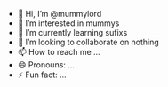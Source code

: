 - 👋 Hi, I’m @mummylord
- 👀 I’m interested in mummys
- 🌱 I’m currently learning sufixs
- 💞️ I’m looking to collaborate on nothing
- 📫 How to reach me ...
- 😄 Pronouns: ...
- ⚡ Fun fact: ...

<!---
mummylord/mummylord is a ✨ special ✨ repository because its `README.md` (this file) appears on your GitHub profile.
You can click the Preview link to take a look at your changes.
--->
